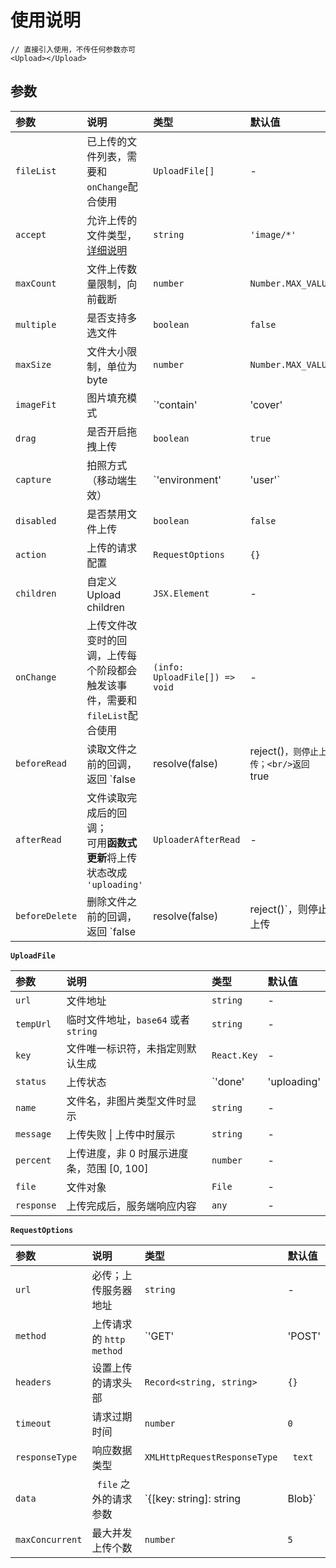 # 使用说明

```tsx
// 直接引入使用，不传任何参数亦可
<Upload></Upload>
```



## 参数

| 参数           | 说明                                                         | 类型                           | 默认值             |
| :------------- | :----------------------------------------------------------- | :----------------------------- | :----------------- |
| `fileList`     | 已上传的文件列表，需要和`onChange`配合使用                   | `UploadFile[]`                 | -                  |
| `accept`       | 允许上传的文件类型，[详细说明](https://developer.mozilla.org/zh-CN/docs/Web/HTML/Element/Input/file#限制允许的文件类型) | `string`                       | `'image/*'`        |
| `maxCount`     | 文件上传数量限制，向前截断                                   | `number`                       | `Number.MAX_VALUE` |
| `multiple`     | 是否支持多选文件                                             | `boolean`                      | `false`            |
| `maxSize`      | 文件大小限制，单位为 byte                                    | `number`                       | `Number.MAX_VALUE` |
| `imageFit`     | 图片填充模式                                                 | `'contain' | 'cover' | 'fill'` | `'contain'`        |
| `drag`         | 是否开启拖拽上传                                             | `boolean`                      | `true`             |
| `capture`      | 拍照方式（移动端生效）                                       | `'environment' | 'user'`       | -                  |
| `disabled`     | 是否禁用文件上传                                             | `boolean`                      | `false`            |
| `action`       | 上传的请求配置                                               | `RequestOptions`               | `{}`               |
| `children`     | 自定义 Upload children                                       | `JSX.Element`                  | -                  |
| `onChange`     | 上传文件改变时的回调，上传每个阶段都会触发该事件，需要和`fileList`配合使用 | `(info: UploadFile[]) => void` | -                  |
| `beforeRead`   | 读取文件之前的回调，返回 `false | resolve(false) | reject()`，则停止上传；<br/>返回 `true | resolve(false)`则上传继续；<br/>切忌不可返回 `pedding` 状态的 `Promise` | `UploaderBeforeRead`           | -                  |
| `afterRead`    | 文件读取完成后的回调；<br/>可用**函数式更新**将上传状态改成 `'uploading'` | `UploaderAfterRead`            | -                  |
| `beforeDelete` | 删除文件之前的回调，返回 `false | resolve(false) | reject()`，则停止上传 | `UploaderBeforeDelete`         | -                  |

**`UploadFile`**

| 参数       | 说明                                       | 类型                                | 默认值 |
| :--------- | :----------------------------------------- | :---------------------------------- | :----- |
| `url`      | 文件地址                                   | `string`                            | -      |
| `tempUrl`  | 临时文件地址，`base64` 或者 `string`       | `string`                            | -      |
| `key`      | 文件唯一标识符，未指定则默认生成           | `React.Key`                         | -      |
| `status`   | 上传状态                                   | `'done' |'uploading' |'failed' |''` | -      |
| `name`     | 文件名，非图片类型文件时显示               | `string`                            | -      |
| `message`  | 上传失败 \| 上传中时展示                   | `string`                            | -      |
| `percent`  | 上传进度，非 0 时展示进度条，范围 [0, 100] | `number`                            | -      |
| `file`     | 文件对象                                   | `File`                              | -      |
| `response` | 上传完成后，服务端响应内容                 | `any`                               | -      |

**`RequestOptions`**

| 参数            | 说明                     | 类型                                                         | 默认值   |
| :-------------- | :----------------------- | :----------------------------------------------------------- | :------- |
| `url`           | 必传；上传服务器地址     | `string`                                                     | -        |
| `method`        | 上传请求的 `http method` | `'GET' |'POST' |'PUT' |'DELETE' |'PATCH' |'HEAD' |'OPTIONS'` | `'POST'` |
| `headers`       | 设置上传的请求头部       | `Record<string, string>`                                     | `{}`     |
| `timeout`       | 请求过期时间             | `number`                                                     | `0`      |
| `responseType`  | 响应数据类型             | `XMLHttpRequestResponseType`                                 | ` text`  |
| `data`          | ` file` 之外的请求参数   | `{[key: string]: string |Blob}`                              | -        |
| `maxConcurrent` | 最大并发上传个数         | `number`                                                     | `5`      |